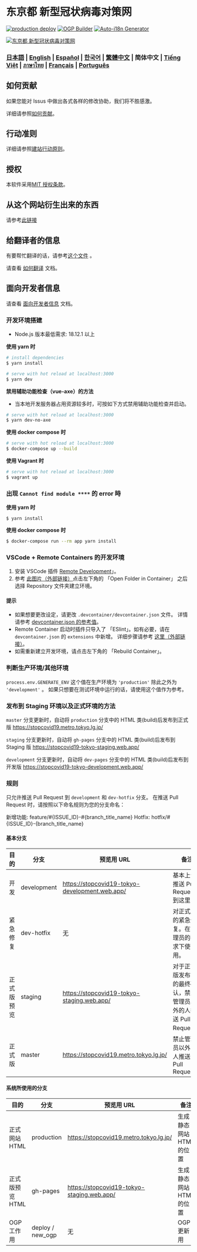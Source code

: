 # 东京都 新型冠状病毒对策网

[![production deploy](https://github.com/tokyo-metropolitan-gov/covid19/workflows/production%20deploy/badge.svg?branch=master)](https://github.com/tokyo-metropolitan-gov/covid19/actions?query=workflow%3A%22production+deploy%22)
[![OGP Builder](https://github.com/tokyo-metropolitan-gov/covid19/workflows/OGP%20Builder/badge.svg?branch=master)](https://github.com/tokyo-metropolitan-gov/covid19/actions?query=workflow%3A%22OGP+Builder%22)
[![Auto-i18n Generator](https://github.com/tokyo-metropolitan-gov/covid19/workflows/Auto-i18n%20Generator/badge.svg?branch=development)](https://github.com/tokyo-metropolitan-gov/covid19/actions?query=workflow%3A%22Auto-i18n+Generator%22)

[![东京都 新型冠状病毒对策网](https://user-images.githubusercontent.com/1301149/75629392-1d19d900-5c25-11ea-843d-2d4376e3a560.png)](https://stopcovid19.metro.tokyo.lg.jp/)

### [日本語](./../../README.md) | [English](./../en/README.md) | [Español](./../es/README.md) | [한국어](./../ko/README.md) | [繁體中文](./../zh_TW/README.md) | 简体中文 | [Tiếng Việt](./../vi/README.md) | [ภาษาไทย](./../th/README.md) | [Français](./../fr/README.md) | [Português](./../pt_BR/README.md)

## 如何贡献

如果您能对 Issus 中做出各式各样的修改协助，我们将不胜感激。

详细请参照[如何贡献](./CONTRIBUTING.md)。

## 行动准则

详细请参照[建站行动原则](./CODE_OF_CONDUCT.md)。

## 授权

本软件采用[MIT 授权条款](./../../LICENSE.txt)。

## 从这个网站衍生出来的东西

请参考[此链接](./../../FORKED_SITES.md)

## 给翻译者的信息

有要帮忙翻译的话，请参考[这个文件](./TRANSLATION.md) 。

请查看 [如何翻译](./../../TRANSLATION.md) 文档。

## 面向开发者信息

请查看 [面向开发者信息](./FOR_DEVELOPERS.md) 文档。

### 开发环境搭建

- Node.js 版本最低需求: 18.12.1 以上

**使用 yarn 时**

```bash
# install dependencies
$ yarn install

# serve with hot reload at localhost:3000
$ yarn dev
```

**禁用辅助功能检查（vue-axe）的方法**

- 当本地开发服务器占用资源较多时，可按如下方式禁用辅助功能检查并启动。

```bash
# serve with hot reload at localhost:3000
$ yarn dev-no-axe
```

**使用 docker compose 时**

```bash
# serve with hot reload at localhost:3000
$ docker-compose up --build
```

**使用 Vagrant 时**

```bash
# serve with hot reload at localhost:3000
$ vagrant up
```

### 出现 `Cannot find module ****` 的 error 時

**使用 yarn 时**

```
$ yarn install
```

**使用 docker compose 时**

```bash
$ docker-compose run --rm app yarn install
```

### VSCode + Remote Containers 的开发环境

1. 安装 VSCode 插件 [Remote Development](https://marketplace.visualstudio.com/items?itemName=ms-vscode-remote.vscode-remote-extensionpack)」。
2. 参考 [此图片（外部链接）](https://code.visualstudio.com/docs/remote/containers#_quick-start-try-a-dev-container)点击左下角的 「Open Folder in Container」 之后选择 Repository 文件夹建立环境。

#### 提示

- 如果想要更改设定，请更改 `.devcontainer/devcontainer.json` 文件。
  详情请参考 [devcontainer.json 的参考值](https://code.visualstudio.com/docs/remote/containers#_devcontainerjson-reference)。
- Remote Container 启动时插件只导入了 「ESlint」。如有必要，请在 `devcontainer.json` 的 `extensions` 中新增。
  详细步骤请参考 [这里（外部链接）](https://code.visualstudio.com/docs/remote/containers#_managing-extensions)。
- 如需重新建立开发环境，请点击左下角的 「Rebuild Container」。

### 判断生产环境/其他环境

`process.env.GENERATE_ENV` 这个值在生产环境为 `'production'` 除此之外为 `'development'` 。
如果只想要在测试环境中运行的话，请使用这个值作为参考。

### 发布到 Staging 环境以及正式环境的方法

`master` 分支更新时，自动将 `production` 分支中的 HTML 类(build)后发布到正式版 https://stopcovid19.metro.tokyo.lg.jp/

`staging` 分支更新时，自动将 `gh-pages` 分支中的 HTML 类(build)后发布到 Staging 版 https://stopcovid19-tokyo-staging.web.app/

`development` 分支更新时，自动将 `dev-pages` 分支中的 HTML 类(build)后发布到开发版 https://stopcovid19-tokyo-development.web.app/

### 规则

只允许推送 Pull Request 到 `development` 和 `dev-hotfix` 分支。
在推送 Pull Request 时，请按照以下命名规则为您的分支命名：

新增功能: feature/#{ISSUE_ID}-#{branch_title_name}
Hotfix: hotfix/#{ISSUE_ID}-{branch_title_name}

#### 基本分支

| 目的       | 分支        | 预览用 URL                                     | 备注                                                              |
| ---------- | ----------- | ---------------------------------------------- | ----------------------------------------------------------------- |
| 开发       | development | https://stopcovid19-tokyo-development.web.app/ | 基本上请推送 Pull Request 到这里                                  |
| 紧急修复   | dev-hotfix  | 无                                             | 对正式版的紧急修复。在管理员的要求下使用。                        |
| 正式版预览 | staging     | https://stopcovid19-tokyo-staging.web.app/     | 对于正式版发布前的最终确认，禁止管理员以外的人推送 Pull Request。 |
| 正式版     | master      | https://stopcovid19.metro.tokyo.lg.jp/         | 禁止管理员以外的人推送 Pull Request                               |

#### 系统所使用的分支

| 目的            | 分支             | 预览用 URL                                 | 备注                     |
| --------------- | ---------------- | ------------------------------------------ | ------------------------ |
| 正式网站 HTML   | production       | https://stopcovid19.metro.tokyo.lg.jp/     | 生成静态网站 HTML 的位置 |
| 正式版预览 HTML | gh-pages         | https://stopcovid19-tokyo-staging.web.app/ | 生成静态网站 HTML 的位置 |
| OGP 工作用      | deploy / new_ogp | 无                                         | OGP 更新用               |
